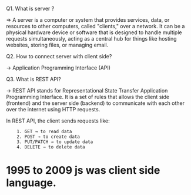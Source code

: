 Q1. What is server ?

=> A server is a computer or system that provides services, data, or resources to other computers, called "clients," over a network. It can be a physical hardware device or software that is designed to handle multiple requests simultaneously, acting as a central hub for things like hosting websites, storing files, or managing email. 

Q2. How to connect server with client side?

-> Application Programming Interface (API)


Q3. What is REST API?

-> REST API stands for Representational State Transfer Application Programming Interface. It is a set of rules that allows the client side (frontend) and the server side (backend) to communicate with each other over the internet using HTTP requests.


In REST API, the client sends requests like:
       
        1. GET → to read data
        2. POST → to create data
        3. PUT/PATCH → to update data
        4. DELETE → to delete data


<h1>1995 to 2009 js was client side language.</>